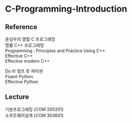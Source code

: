 # C-Programming-Introduction

## Reference
윤성우의 열혈 C 프로그래밍  
명품 C++ 프로그래밍  
Programming : Principles and Practice Using C++  
Effective C++  
Effective modern C++  

Do it! 점프 투 파이썬  
Fluent Python  
Effective Python  

## Lecture
기본프로그래밍 (COM 200201)  
소프트웨어설계 (COM 303601)  
